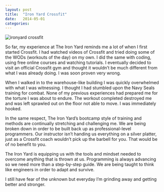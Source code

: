 ```yaml
---
layout: post
title:  "Iron Yard Crossfit"
date:   2014-05-01 
categories: 
---
```


![ironyard crossfit](http://shawnleberknight.files.wordpress.com/2014/05/barbell.jpg?w=300&h=278)

So far, my experience at The Iron Yard reminds me a lot of when I first started Crossfit. I had watched videos of Crossfit and tried doing some of the WODs (workouts of the day) on my own. I did the same with coding, using free online courses and watching tutorials. I eventually decided to visit an official Crossfit gym and thought it wouldn’t be much different from what I was already doing. I was soon proven very wrong.

When I walked in to the warehouse-like building I was quickly overwhelmed with what I was witnessing. I thought I had stumbled upon the Navy Seals training for combat. None of my previous experiences had prepared me for the torture I was about to endure. The workout completed destroyed me and was left sprawled out on the floor not able to move. I was immediately hooked.

In the same respect, The Iron Yard’s bootcamp style of training and methods are continually stretching and challenging me. We are being broken down in order to be built back up as professional-level programmers. Our instructor isn’t handing us everything on a silver platter, just as a Crossfit coach wouldn’t pick up the barbell for you. That would be of no benefit to you.

The Iron Yard is equipping us with the tools and mindset needed to overcome anything that is thrown at us. Programming is always advancing so we need more than a step-by-step guide. We are being taught to think like engineers in order to adapt and survive.

I still have fear of the unknown but everyday I’m grinding away and getting better and stronger.